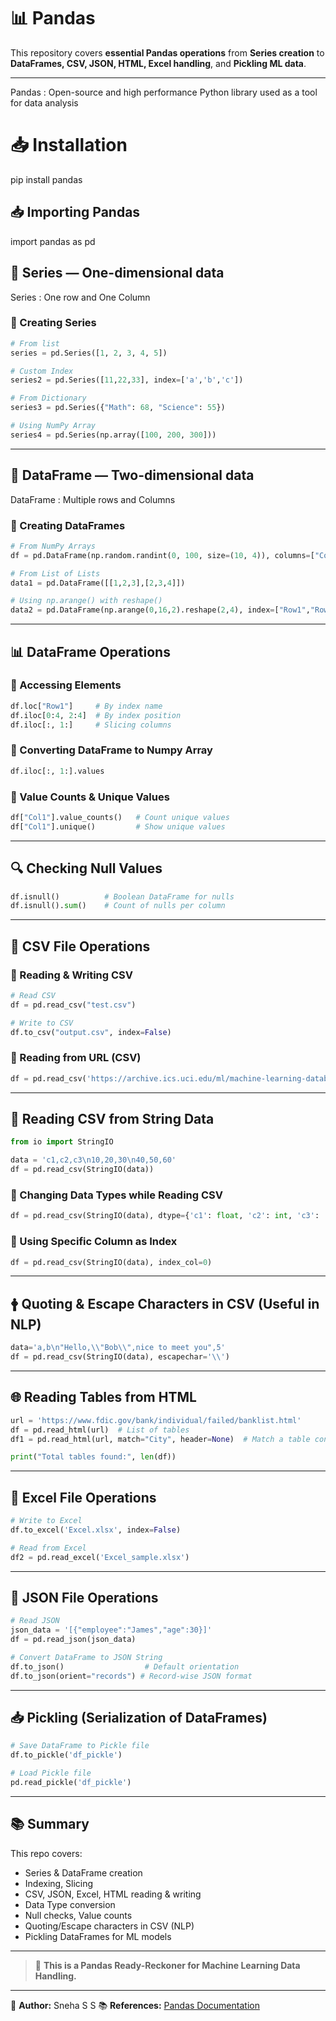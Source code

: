 
# 📊 Pandas

This repository covers **essential Pandas operations** from **Series creation** to **DataFrames, CSV, JSON, HTML, Excel handling**, and **Pickling ML data**.

---
Pandas : Open-source and high performance Python library used as a tool for data analysis


# 📥 Installation

pip install pandas

## 📥 Importing Pandas

import pandas as pd

## 🧵 Series — One-dimensional data
Series : One row and One Column

### 📌 Creating Series
```python
# From list
series = pd.Series([1, 2, 3, 4, 5])

# Custom Index
series2 = pd.Series([11,22,33], index=['a','b','c'])

# From Dictionary
series3 = pd.Series({"Math": 68, "Science": 55})

# Using NumPy Array
series4 = pd.Series(np.array([100, 200, 300]))
```

---

## 💃 DataFrame — Two-dimensional data
DataFrame : Multiple rows and Columns

### 📌 Creating DataFrames
```python
# From NumPy Arrays
df = pd.DataFrame(np.random.randint(0, 100, size=(10, 4)), columns=["Col1", "Col2", "Col3", "Col4"])

# From List of Lists
data1 = pd.DataFrame([[1,2,3],[2,3,4]])

# Using np.arange() with reshape()
data2 = pd.DataFrame(np.arange(0,16,2).reshape(2,4), index=["Row1","Row2"], columns=["Col1","Col2","Col3","Col4"])
```

---

## 📊 DataFrame Operations
### 📌 Accessing Elements
```python
df.loc["Row1"]     # By index name
df.iloc[0:4, 2:4]  # By index position
df.iloc[:, 1:]     # Slicing columns
```

### 📌 Converting DataFrame to Numpy Array
```python
df.iloc[:, 1:].values
```

### 📌 Value Counts & Unique Values
```python
df["Col1"].value_counts()   # Count unique values
df["Col1"].unique()         # Show unique values
```

---

## 🔍 Checking Null Values
```python
df.isnull()          # Boolean DataFrame for nulls
df.isnull().sum()    # Count of nulls per column
```

---

## 📂 CSV File Operations
### 📌 Reading & Writing CSV
```python
# Read CSV
df = pd.read_csv("test.csv")

# Write to CSV
df.to_csv("output.csv", index=False)
```

### 📌 Reading from URL (CSV)
```python
df = pd.read_csv('https://archive.ics.uci.edu/ml/machine-learning-databases/wine/wine.data', header=None)
```

---

## 📝 Reading CSV from String Data
```python
from io import StringIO

data = 'c1,c2,c3\n10,20,30\n40,50,60'
df = pd.read_csv(StringIO(data))
```

### 📌 Changing Data Types while Reading CSV
```python
df = pd.read_csv(StringIO(data), dtype={'c1': float, 'c2': int, 'c3': 'Int64'})
```

### 📌 Using Specific Column as Index
```python
df = pd.read_csv(StringIO(data), index_col=0)
```

---

## 🛉 Quoting & Escape Characters in CSV (Useful in NLP)
```python
data='a,b\n"Hello,\\"Bob\\",nice to meet you",5'
df = pd.read_csv(StringIO(data), escapechar='\\')
```

---

## 🌐 Reading Tables from HTML
```python
url = 'https://www.fdic.gov/bank/individual/failed/banklist.html'
df = pd.read_html(url)  # List of tables
df1 = pd.read_html(url, match="City", header=None)  # Match a table containing 'City'

print("Total tables found:", len(df))
```

---

## 📅 Excel File Operations
```python
# Write to Excel
df.to_excel('Excel.xlsx', index=False)

# Read from Excel
df2 = pd.read_excel('Excel_sample.xlsx')
```

---

## 🔢 JSON File Operations
```python
# Read JSON
json_data = '[{"employee":"James","age":30}]'
df = pd.read_json(json_data)

# Convert DataFrame to JSON String
df.to_json()                  # Default orientation
df.to_json(orient="records") # Record-wise JSON format
```

---

## 📥 Pickling (Serialization of DataFrames)
```python
# Save DataFrame to Pickle file
df.to_pickle('df_pickle')

# Load Pickle file
pd.read_pickle('df_pickle')
```

---

## 📚 Summary
This repo covers:
- Series & DataFrame creation
- Indexing, Slicing
- CSV, JSON, Excel, HTML reading & writing
- Data Type conversion
- Null checks, Value counts
- Quoting/Escape characters in CSV (NLP)
- Pickling DataFrames for ML models

---

> 📢 **This is a Pandas   Ready-Reckoner for Machine Learning Data Handling.**

---

📑 **Author:** Sneha S S
📚 **References:** [Pandas Documentation](https://pandas.pydata.org/docs/)
